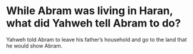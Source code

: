 # While Abram was living in Haran, what did Yahweh tell Abram to do?

Yahweh told Abram to leave his father’s household and go to the land that he would show Abram.
